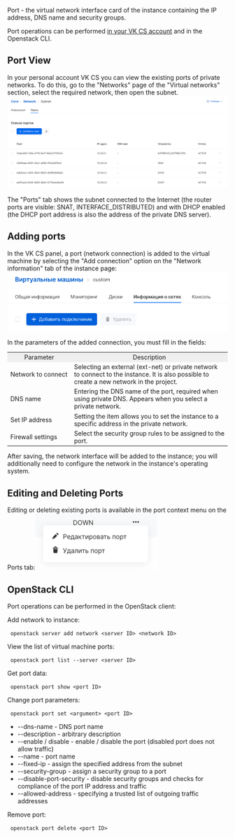 Port - the virtual network interface card of the instance containing the IP address, DNS name and security groups.

Port operations can be performed [in your VK CS account](https://mcs.mail.ru/app/services/infra/shares/) and in the Openstack CLI.

Port View
---------

In your personal account VK CS you can view the existing ports of private networks. To do this, go to the "Networks" page of the "Virtual networks" section, select the required network, then open the subnet.![](./assets/1597858600623-snimok-ekrana-2020-08-19-v-20.36.21.png)

The "Ports" tab shows the subnet connected to the Internet (the router ports are visible: SNAT, INTERFACE_DISTRIBUTED) and with DHCP enabled (the DHCP port address is also the address of the private DNS server).

Adding ports
------------

In the VK CS panel, a port (network connection) is added to the virtual machine by selecting the "Add connection" option on the "Network information" tab of the instance page:![](./assets/1597849466961-snimok-ekrana-2020-08-19-v-17.58.26.png)

In the parameters of the added connection, you must fill in the fields:

<table style="width: 100%;"><tbody><tr><td style="width: 28.8938%; background-color: rgb(239, 239, 239); text-align: center;">Parameter</td><td style="width: 71.0177%; background-color: rgb(239, 239, 239); text-align: center;">Description</td></tr><tr><td style="width: 28.8938%;">Network to connect</td><td style="width: 71.0177%;">Selecting an external (ext-net) or private network to connect to the instance. It is also possible to create a new network in the project.</td></tr><tr><td style="width: 28.8938%;">DNS name</td><td style="width: 71.0177%;">Entering the DNS name of the port, required when using private DNS. Appears when you select a private network.</td></tr><tr><td style="width: 28.8938%;">Set IP address</td><td style="width: 71.0177%;">Setting the item allows you to set the instance to a specific address in the private network.</td></tr><tr><td style="width: 28.8938%;">Firewall settings</td><td style="width: 71.0177%;">Select the security group rules to be assigned to the port.</td></tr></tbody></table>

After saving, the network interface will be added to the instance; you will additionally need to configure the network in the instance's operating system.

Editing and Deleting Ports
--------------------------

Editing or deleting existing ports is available in the port context menu on the Ports tab:![](./assets/1597859877291-snimok-ekrana-2020-08-19-v-20.57.25.png)

OpenStack CLI
-------------

Port operations can be performed in the OpenStack client:

Add network to instance:

```
 openstack server add network <server ID> <network ID>
```

View the list of virtual machine ports:

```
 openstack port list --server <server ID>
```

Get port data:

```
 openstack port show <port ID>
```

Change port parameters:

```
 openstack port set <argument> <port ID>
```

*   \--dns-name - DNS port name
*   \--description - arbitrary description
*   \--enable / disable - enable / disable the port (disabled port does not allow traffic)
*   \--name - port name
*   \--fixed-ip - assign the specified address from the subnet
*   \--security-group - assign a security group to a port
*   \--disable-port-security - disable security groups and checks for compliance of the port IP address and traffic
*   \--allowed-address - specifying a trusted list of outgoing traffic addresses

Remove port:

```
 openstack port delete <port ID>
```